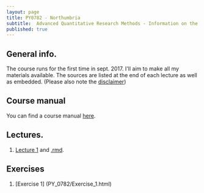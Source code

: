 ```yaml
---
layout: page
title: PY0782 - Northumbria
subtitle:  Advanced Quantitative Research Methods - Information on the course
published: true
---
```


## General info. 

The course runs for the first time in sept. 2017. I'll aim to make all my materials available. The sources are listed at the end of each lecture as well as embedded. (Please also note the [disclaimer](https://sites.google.com/site/thomasvpollet/disclaimer))

## Course manual

You can find a course manual [here](PY_0782/outline_statistics_mres.course-11-9.md).

## Lectures.

1. [Lecture 1](PY_0782/Lecture1.html) and [.rmd](PY_0782/Lecture1.rmd).

## Exercises

1. [Exercise 1] (PY_0782/Exercise_1.html)


